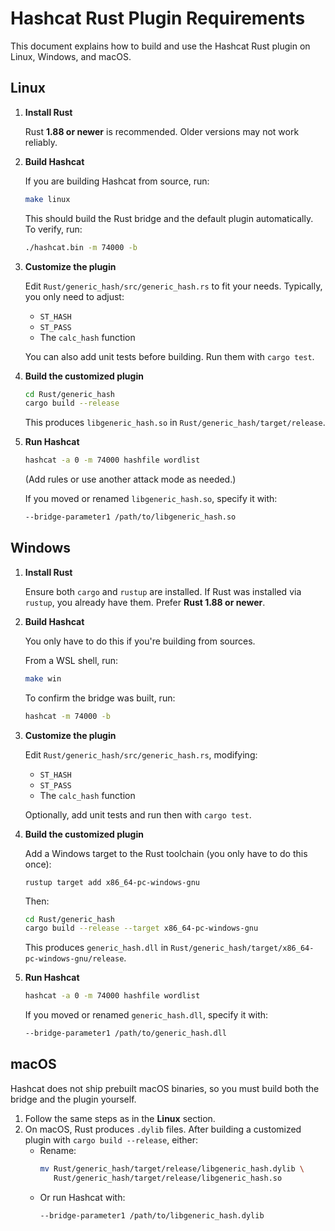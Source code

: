 # Hashcat Rust Plugin Requirements

This document explains how to build and use the Hashcat Rust plugin on
Linux, Windows, and macOS.

## Linux

1. **Install Rust**

   Rust **1.88 or newer** is recommended. Older versions may not work
   reliably.

2. **Build Hashcat**

   If you are building Hashcat from source, run:

   ```sh
   make linux
   ```

   This should build the Rust bridge and the default plugin
   automatically. To verify, run:

   ```sh
   ./hashcat.bin -m 74000 -b
   ```

3. **Customize the plugin**

   Edit `Rust/generic_hash/src/generic_hash.rs` to fit your needs.
   Typically, you only need to adjust:

   - `ST_HASH`
   - `ST_PASS`
   - The `calc_hash` function

   You can also add unit tests before building. Run them with `cargo test`.

4. **Build the customized plugin**

   ```sh
   cd Rust/generic_hash
   cargo build --release
   ```

   This produces `libgeneric_hash.so` in `Rust/generic_hash/target/release`.

5. **Run Hashcat**

   ```sh
   hashcat -a 0 -m 74000 hashfile wordlist
   ```

   (Add rules or use another attack mode as needed.)

   If you moved or renamed `libgeneric_hash.so`, specify it with:

   ```sh
   --bridge-parameter1 /path/to/libgeneric_hash.so
   ```

## Windows

1. **Install Rust**

   Ensure both `cargo` and `rustup` are installed. If Rust was
   installed via `rustup`, you already have them.  Prefer **Rust 1.88
   or newer**.

2. **Build Hashcat**

   You only have to do this if you're building from sources.

   From a WSL shell, run:

   ```sh
   make win
   ```

   To confirm the bridge was built, run:

   ```sh
   hashcat -m 74000 -b
   ```

3. **Customize the plugin**

   Edit `Rust/generic_hash/src/generic_hash.rs`, modifying:

   - `ST_HASH`
   - `ST_PASS`
   - The `calc_hash` function

   Optionally, add unit tests and run then with `cargo test`.

4. **Build the customized plugin**

   Add a Windows target to the Rust toolchain (you only have to do
   this once):

   ```
   rustup target add x86_64-pc-windows-gnu
   ```

   Then:

   ```sh
   cd Rust/generic_hash
   cargo build --release --target x86_64-pc-windows-gnu
   ```

   This produces `generic_hash.dll` in
   `Rust/generic_hash/target/x86_64-pc-windows-gnu/release`.

5. **Run Hashcat**

   ```sh
   hashcat -a 0 -m 74000 hashfile wordlist
   ```

   If you moved or renamed `generic_hash.dll`, specify it with:

   ```sh
   --bridge-parameter1 /path/to/generic_hash.dll
   ```

## macOS

Hashcat does not ship prebuilt macOS binaries, so you must build both
the bridge and the plugin yourself.

1. Follow the same steps as in the **Linux** section.
2. On macOS, Rust produces `.dylib` files. After building a customized
   plugin with `cargo build --release`, either:
   - Rename:
     ```sh
     mv Rust/generic_hash/target/release/libgeneric_hash.dylib \
        Rust/generic_hash/target/release/libgeneric_hash.so
     ```
   - Or run Hashcat with:
     ```sh
     --bridge-parameter1 /path/to/libgeneric_hash.dylib
     ```
